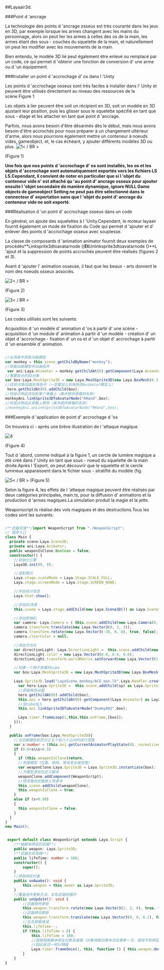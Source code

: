 ##Layaair3d.

###Point d 'ancrage

La technologie des points d 'ancrage osseux est très courante dans les jeux en 3D, par exemple lorsque les armes changent avec les mains du personnage, alors on peut lier les armes à celles des os de la main, les armes étant des sous - couches du squelette de la main, et naturellement on peut les modifier avec les mouvements de la main.

Bien entendu, le modèle 3D lié peut également être enlevé ou remplacé par un code, ce qui permet d 'obtenir une fonction de conversion d' une arme ou d 'un équipement.

###Installer un point d 'accrochage d' os dans l 'Unity

Les points d 'accrochage osseux sont très faciles à installer dans l' Unity et peuvent être utilisés directement au niveau des ressources de la scène.Figure 1

Les objets à lier peuvent être soit un récipient en 3D, soit un modèle en 3D ajustant leur position, puis les glisser sous le squelette spécifié en tant que sous - étage et les attacher en tant que point d 'ancrage.

Parfois, nous avons besoin d'être désarmés dès le début, mais nous avons besoin d'être accrochés pour nous préparer à un changement ultérieur d'arme, alors nous pourrions également mettre un conteneur à noeuds vides, gameobject, et, le cas échéant, y ajouter différents modèles 3D ou plus.
![1](img\1.png)< / BR >

(Figure 1)

**Une fois que nos points d 'accrochage d' os sont installés, les os et les objets d 'accrochage sont automatiquement exportés vers les fichiers LS LS.Cependant, il convient de noter en particulier que si l 'objet du conteneur vide n' est attaché qu 'au point d' ancrage osseux pour ajouter ensuite l 'objet secondaire de manière dynamique, ignore NULL Game objects de gameobject Setting ne peut pas être sélectionné dans le connecteur d' exportation sans que l 'objet du point d' ancrage du conteneur vide ne soit exporté.**

###Réalisation d 'un point d' accrochage osseux dans un code

En général, on ajoute des squelettes à l 'Unity.Cependant, le moteur layaair fournit également un mode de fixation du Code qui permet d 'ajouter et d' enlever des points d 'accrochage osseux avec souplesse.

La classe de composants d 'animation animator fournit deux exemples de procédés**Linksprite3dtoavatarnode ()**Et**Unlinksprite3dtoavatarnode ()**L 'ajout et la suppression de points accrochés peuvent être réalisés (figures 2 et 3).

Avant d 'ajouter l' animation osseuse, il faut que les beaux - arts donnent le nom des noeuds osseux associés.

![2](img\2.png)< / BR >

(Figure 2)

![3](img\3.png)< / BR >

(Figure 3)

Les codes utilisés sont les suivants:

Acquisition d 'un modèle d' animation d 'os à partir d' une scène - acquisition d 'un module d' animation à partir d 'un modèle - création d' un objet d 'accrochage - fixation d' un os et d 'un objet d' accrochage à partir d 'un ensemble d' animation.


```javascript

//从场景中获取动画模型
var monkey = this.scene.getChildByName("monkey");
//获取动画模型中动画组件
 var ani:Laya.Animator = monkey.getChildAt(0).getComponent(Laya.Animator) as Laya.Animator;
//需要挂点的3D对象
var box:Laya.MeshSprite3D = new Laya.MeshSprite3D(new Laya.BoxMesh(0.3,0.3,0.3));
//将3D对象加载到角色中（一定要加入到角色的Animator模型上）
 hero.getChildAt(0).addChild(box);
//将挂点物品添加到某个骨骼上（美术提供骨骼的名称）
monkeyAni.linkSprite3DToAvatarNode("RHand",box);
//将挂点物品从骨骼上移除（美术提供骨骼的名称）
//monkeyAni.unLinkSprite3DToAvatarNode("RHand",box);
```


###Exemple d 'application de point d' accrochage d 'os

On trouvera ci - après une brève illustration de l 'attaque magique.

![4](img\4.gif)</br>

(Figure 4)

Tout d 'abord, comme indiqué à la figure 1, un cercle de lumière magique a été créé dans l' Unity en tant que sous - noeud du squelette de la main droite.Après l 'Export, on peut découvrir que le squelette et le cercle lumineux apparaissent dans le fichier sous - stratifié du modèle (fig.

![5](img\5.png)< / BR >
(Figure 5)

Selon la figure 4, les effets de l 'attaque magique peuvent être réalisés par deux catégories principales, main.ts, pour la diffusion d' animations et la production d 'armes magiques.La simulation produit la magie et la jette.

Weaponscript.ts réalise des vols magiques et des destructions.Tous les codes sont les suivants:


```typescript

/**武器克隆**/import WeaponScript from "./WeaponScript";
// 程序入口
class Main {
  private scene:Laya.Scene3D;
  private ani:Laya.Animator;
  public weaponIsClone:Boolean = false;
  constructor() {
    //初始化引擎
    Laya3D.init(0, 0);

    //适配模式
    Laya.stage.scaleMode = Laya.Stage.SCALE_FULL;
    Laya.stage.screenMode = Laya.Stage.SCREEN_NONE;

    //开启统计信息
    Laya.Stat.show();

    //添加3D场景
    this.scene = Laya.stage.addChild(new Laya.Scene3D()) as Laya.Scene3D;

    //添加照相机
    var camera: Laya.Camera = ( this.scene.addChild(new Laya.Camera(0, 0.1, 100))) as Laya.Camera;
    camera.transform.translate(new Laya.Vector3(0, 3, 3));
    camera.transform.rotate(new Laya.Vector3(-30, 0, 0), true, false);
    camera.clearColor = null;

    //添加方向光
    var directionLight: Laya.DirectionLight =  this.scene.addChild(new Laya.DirectionLight()) as Laya.DirectionLight;
    directionLight.color = new Laya.Vector3(0.6, 0.6, 0.6);
    directionLight.transform.worldMatrix.setForward(new Laya.Vector3(1, -1, 0));

    //创建一个用于放置的cube
    var box:Laya.MeshSprite3D = new Laya.MeshSprite3D(new Laya.BoxMesh(0.3,0.3,0.3));

    Laya.Sprite3D.load("LayaScene_monkey/ACG_man.lh",Laya.Handler.create(this,function(sp:Laya.Sprite3D):void{
      var hero:Laya.Sprite3D =  this.scene.addChild(sp) as Laya.Sprite3D;
      //获取角色动画
      hero.getChildAt(0).addChild(box);
      this.ani = hero.getChildAt(0).getComponent(Laya.Animator) as Laya.Animator;
      //加cube加入
      this.ani.linkSprite3DToAvatarNode("Dummy002",box);

      Laya.timer.frameLoop(1,this,this.onFrame,[box]);
    }));
  }

  public onFrame(box:Laya.MeshSprite3D){
    //当动画播放到百分之五十到六十之间时进行克隆
    var s:number = (this.ani.getCurrentAnimatorPlayState(0)._normalizedPlayTime-Math.floor(this.ani.getCurrentAnimatorPlayState(0)._normalizedPlayTime));
    if (0.6>s&&s>0.5)
    {
      if (this.weaponIsClone)return;
      //克隆模型（位置，矩阵，等信息全被克隆）
      var weaponClone:Laya.Sprite3D = Laya.Sprite3D.instantiate(box);
      //为模型添加在定义脚本
      weaponClone.addComponent(WeaponScript);
      //把克隆的武器放入场景中
      this.scene.addChild(weaponClone);
      this.weaponIsClone = true;
    }
    else if (s>0.98)
    {
      this.weaponIsClone = false;
    }
  }
}
new Main();
```





```typescript

 export default class WeaponScript extends Laya.Script {
    /**被脚本绑定的武器**/
    public weapon: Laya.Sprite3D;
    /**武器生命周期**/
    public lifeTime: number = 100;
    constructor() {
        super();
    }
    //获取绑定对象
    public onAwake(): void {
        this.weapon = this.owner as Laya.Sprite3D;
    }
    //覆盖组件更新方法，实现武器帧循环
    public onUpdate(): void {
        //武器旋转更新
        this.weapon.transform.rotate(new Laya.Vector3(2, 2, 0), true, false);
        //武器移动更新
        this.weapon.transform.translate(new Laya.Vector3(0, 0, 0.2), false);
        //生命周期递减
        this.lifeTime--;
        if (this.lifeTime < 0) {
            this.lifeTime = 100;
            //直接销毁脚本绑定对象会报错（对象销毁后脚本还会更新一次，报找不到绑定对象错误），
            //因此延迟一帧以销毁
            Laya.timer.frameOnce(1, this, function () { this.weapon.destroy(); });
        }
    }
}
```
